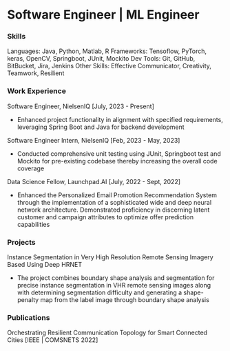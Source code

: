 # Software Engineer | ML Engineer 

### Skills
Languages:    Java, Python, Matlab, R
Frameworks:   Tensoflow, PyTorch, keras, OpenCV, Springboot, JUnit, Mockito
Dev Tools:    Git, GitHub, BitBucket, Jira, Jenkins
Other Skills: Effective Communicator, Creativity, Teamwork, Resilient

### Work Experience
Software Engineer, NielsenIQ [July, 2023 - Present]
- Enhanced project functionality in alignment with specified requirements, leveraging Spring Boot and Java for backend development

Software Engineer Intern, NielsenIQ [Feb, 2023 - May, 2023]
- Conducted comprehensive unit testing using JUnit, Springboot test and Mockito for pre-existing codebase thereby increasing the overall code coverage

Data Science Fellow, Launchpad.AI [July, 2022 - Sept, 2022]
- Enhanced the Personalized Email Promotion Recommendation System through
the implementation of a sophisticated wide and deep neural network architecture.
Demonstrated proficiency in discerning latent customer and campaign attributes
to optimize offer prediction capabilities

### Projects
Instance Segmentation in Very High Resolution Remote Sensing Imagery
Based Using Deep HRNET
- The project combines boundary shape analysis and segmentation for precise instance
segmentation in VHR remote sensing images along with determining segmentation
difficulty and generating a shape-penalty map from the label image through boundary
shape analysis

### Publications
Orchestrating Resilient Communication Topology for Smart Connected Cities [IEEE | COMSNETS 2022]
